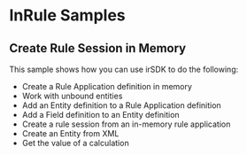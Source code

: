 # InRule Samples

## Create Rule Session in Memory

This sample shows how you can use irSDK to do the following:

* Create a Rule Application definition in memory
* Work with unbound entities
* Add an Entity definition to a Rule Application definition
* Add a Field definition to an Entity definition
* Create a rule session from an in-memory rule application
* Create an Entity from XML
* Get the value of a calculation
